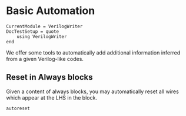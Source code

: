 # Basic Automation

```@meta 
CurrentModule = VerilogWriter
DocTestSetup = quote
    using VerilogWriter
end
```

We offer some tools to automatically add additional information inferred from a given Verilog-like codes.


## Reset in Always blocks

Given a content of always blocks, you may automatically reset all wires which appear at the LHS in the block.

```@docs
autoreset
```